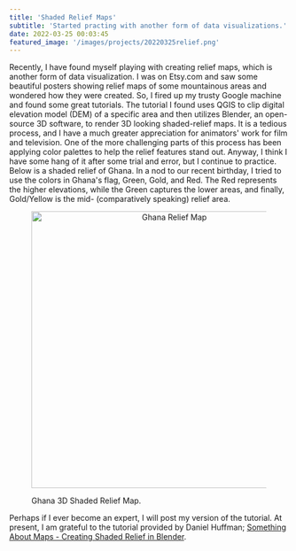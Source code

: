 ```yaml
---
title: 'Shaded Relief Maps'
subtitle: 'Started practing with another form of data visualizations.'
date: 2022-03-25 00:03:45
featured_image: '/images/projects/20220325relief.png'
---
```


Recently, I have found myself playing with creating relief maps, which is another form of data visualization. I was on Etsy.com and saw some beautiful posters showing relief maps of some mountainous areas and wondered how they were created. So, I fired up my trusty Google machine and found some great tutorials. The tutorial I found uses QGIS to clip digital elevation model (DEM) of a specific area and then utilizes Blender, an open-source 3D software, to render 3D looking shaded-relief maps. It is a tedious process, and I have a much greater appreciation for animators' work for film and television. One of the more challenging parts of this process has been applying color palettes to help the relief features stand out. Anyway, I think I have some hang of it after some trial and error, but I continue to practice. Below is a shaded relief of Ghana. In a nod to our recent birthday, I tried to use the colors in Ghana's flag, Green, Gold, and Red. The Red represents the higher elevations, while the Green captures the lower areas, and finally, Gold/Yellow is the mid- (comparatively speaking) relief area.

<figure>
  <p align="center">
    <img src="{{site.url}}/images/projects/20220325relief1.png" alt="Ghana Relief Map" width="500"/>
  <figcaption>Ghana 3D Shaded Relief Map.</figcaption>
  </p>
</figure>


Perhaps if I ever become an expert, I will post my version of the tutorial. At present, I am grateful to the tutorial provided by Daniel Huffman; [Something About Maps - Creating Shaded Relief in Blender](https://somethingaboutmaps.wordpress.com/2017/11/16/creating-shaded-relief-in-blender/).
